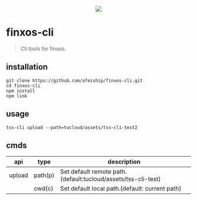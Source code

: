 <p align="center">
  <a href="https://github.com/afeiship/finxos-cli">
    <img src="http://ww2.sinaimg.cn/large/006tNc79gy1g4y5u28pngj319c09ogns.jpg">
  </a>
</p>


# finxos-cli
> Cli tools for finxos.


## installation
```shell
git clone https://github.com/afeiship/finxos-cli.git
cd finxos-cli
npm install
npm link
```

## usage
```shell
tss-cli upload --path=tucloud/assets/tss-cli-test2
```


## cmds
| api    | type    | description                                                   |
| ------ | ------- | ------------------------------------------------------------- |
| upload | path(p) | Set default remote path.(default:tucloud/assets/tss-cli-test) |
|        | cwd(c)  | Set default local path.(default: current path)                |
